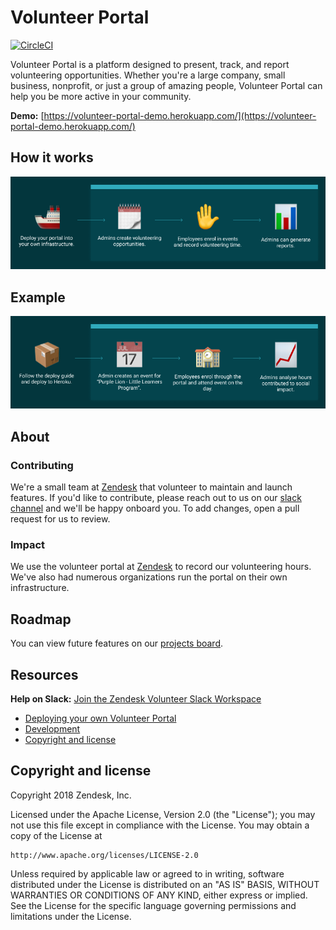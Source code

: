 # Volunteer Portal

[![CircleCI](https://circleci.com/gh/zendesk/volunteer_portal/tree/master.svg?style=svg)](https://circleci.com/gh/zendesk/volunteer_portal/tree/master)

Volunteer Portal is a platform designed to present, track, and report volunteering opportunities. Whether you're a large company, small business, nonprofit, or just a group of amazing people, Volunteer Portal can help you be more active in your community.

**Demo:** [https://volunteer-portal-demo.herokuapp.com/](https://volunteer-portal-demo.herokuapp.com/)

## How it works
<img src='./docs/How.png'>

## Example
<img src='./docs/Example.png'>

## About
### Contributing
We're a small team at [Zendesk](http://zendesk.com/) that volunteer to maintain and launch features. If you'd like to contribute, please reach out to us on our [slack channel](https://join.slack.com/t/zendesk-volunteer/shared_invite/enQtNDczNTM5MzEwNjQwLTNmMmI3NzdlNjg4ODc4ZDFmYzBkODljZWQ2NmY0OWM3NDliOTdlMzAzOTdkZTBiYjBmMmQ3ZGFjOTFlMjdlNDk) and we'll be happy onboard you. To add changes, open a pull request for us to review.

### Impact
We use the volunteer portal at [Zendesk](http://zendesk.com/) to record our volunteering hours. We've also had numerous organizations run the portal on their own infrastructure.

## Roadmap
You can view future features on our [projects board](https://github.com/zendesk/volunteer_portal/projects).

## Resources
**Help on Slack:** [Join the Zendesk Volunteer Slack Workspace](https://join.slack.com/t/zendesk-volunteer/shared_invite/enQtNDczNTM5MzEwNjQwLTNmMmI3NzdlNjg4ODc4ZDFmYzBkODljZWQ2NmY0OWM3NDliOTdlMzAzOTdkZTBiYjBmMmQ3ZGFjOTFlMjdlNDk)


* [Deploying your own Volunteer Portal](docs/deploy.md)
* [Development](docs/development.md)
* [Copyright and license](#copy-right-and-license)

## Copyright and license

Copyright 2018 Zendesk, Inc.

Licensed under the Apache License, Version 2.0 (the "License");
you may not use this file except in compliance with the License.
You may obtain a copy of the License at

    http://www.apache.org/licenses/LICENSE-2.0

Unless required by applicable law or agreed to in writing, software
distributed under the License is distributed on an "AS IS" BASIS,
WITHOUT WARRANTIES OR CONDITIONS OF ANY KIND, either express or implied.
See the License for the specific language governing permissions and
limitations under the License.
